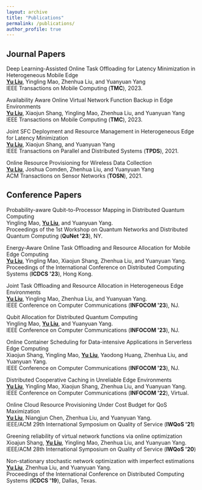 ```yaml
---
layout: archive
title: "Publications"
permalink: /publications/
author_profile: true
---
```



## Journal Papers
Deep Learning-Assisted Online Task Offloading for Latency Minimization in Heterogeneous Mobile Edge
<br><u>**Yu Liu**</u>, Yingling Mao, Zhenhua Liu, and Yuanyuan Yang<br>
IEEE Transactions on Mobile Computing (**TMC**), 2023.

Availability Aware Online Virtual Network Function Backup in Edge Environments
<br><u>**Yu Liu**</u>, Xiaojun Shang, Yingling Mao, Zhenhua Liu, and Yuanyuan Yang<br>
IEEE Transactions on Mobile Computing (**TMC**), 2023.

Joint SFC Deployment and Resource Management in Heterogeneous Edge for Latency Minimization
<br><u>**Yu Liu**</u>, Xiaojun Shang, and Yuanyuan Yang<br>
IEEE Transactions on Parallel and Distributed Systems (**TPDS**), 2021.

Online Resource Provisioning for Wireless Data Collection
<br><u>**Yu Liu**</u>, Joshua Comden, Zhenhua Liu, and Yuanyuan Yang<br>
ACM Transactions on Sensor Networks (**TOSN**), 2021.

## Conference Papers
Probability-aware Qubit-to-Processor Mapping in Distributed Quantum Computing
<br> Yingling Mao, <u>**Yu Liu**</u>, and Yuanyuan Yang. <br>
Proceedings of the 1st Workshop on Quantum Networks and Distributed Quantum Computing (**QuNet '23**), NY.

Energy-Aware Online Task Offloading and Resource Allocation for Mobile Edge Computing
<br> <u>**Yu Liu**</u>, Yingling Mao, Xiaojun Shang, Zhenhua Liu, and Yuanyuan Yang.  <br>
Proceedings of the International Conference on Distributed Computing Systems (**ICDCS '23**), Hong Kong.

Joint Task Offloading and Resource Allocation in Heterogeneous Edge Environments
<br> <u>**Yu Liu**</u>, Yingling Mao, Zhenhua Liu, and Yuanyuan Yang.  <br> 
IEEE Conference on Computer Communications (**INFOCOM '23**), NJ.

Qubit Allocation for Distributed Quantum Computing
<br> Yingling Mao, <u>**Yu Liu**</u>, and Yuanyuan Yang.  <br> 
IEEE Conference on Computer Communications (**INFOCOM '23**), NJ.

Online Container Scheduling for Data-intensive Applications in Serverless Edge Computing
<br> Xiaojun Shang, Yingling Mao, <u>**Yu Liu**</u>, Yaodong Huang, Zhenhua Liu, and Yuanyuan Yang.  <br> 
IEEE Conference on Computer Communications (**INFOCOM '23**), NJ.

Distributed Cooperative Caching in Unreliable Edge Environments
<br> <u>**Yu Liu**</u>, Yingling Mao, Xiaojun Shang, Zhenhua Liu, and Yuanyuan Yang.  <br> 
IEEE Conference on Computer Communications (**INFOCOM '22**), Virtual.

Online Cloud Resource Provisioning Under Cost Budget for QoS Maximization
<br> <u>**Yu Liu**</u>, Niangjun Chen, Zhenhua Liu, and Yuanyuan Yang.  <br>
IEEE/ACM 29th International Symposium on Quality of Service (**IWQoS '21**)

Greening reliability of virtual network functions via online optimization
<br> Xioajun Shang, <u>**Yu Liu**</u>, Yingling Mao, Zhenhua Liu, and Yuanyuan Yang.  <br>
IEEE/ACM 28th International Symposium on Quality of Service (**IWQoS '20**)

Non-stationary stochastic network optimization with imperfect estimations
<br> <u>**Yu Liu**</u>, Zhenhua Liu, and Yuanyuan Yang.  <br>
Proceedings of the International Conference on Distributed Computing Systems (**ICDCS '19**), Dallas, Texas.
